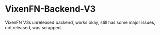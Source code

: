 # VixenFN-Backend-V3
VixenFN V3s unreleased backend, works okay, still has some major issues, not released, was scrapped.
